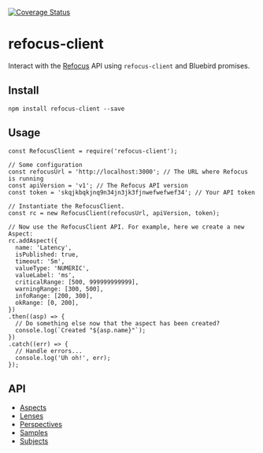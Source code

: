 [![Coverage Status](https://coveralls.io/repos/github/iamigo/refocus-client/badge.svg)](https://coveralls.io/github/iamigo/refocus-client)

# refocus-client

Interact with the [Refocus](https://github.com/salesforce/refocus) API using `refocus-client` and Bluebird promises.

## Install

`npm install refocus-client --save`

## Usage

```
const RefocusClient = require('refocus-client');

// Some configuration
const refocusUrl = 'http://localhost:3000'; // The URL where Refocus is running
const apiVersion = 'v1'; // The Refocus API version
const token = 'skqjkbqkjnq9n34jn3jk3fjnwefwefwef34'; // Your API token

// Instantiate the RefocusClient.
const rc = new RefocusClient(refocusUrl, apiVersion, token);

// Now use the RefocusClient API. For example, here we create a new Aspect:
rc.addAspect({
  name: 'Latency',
  isPublished: true,
  timeout: '5m',
  valueType: 'NUMERIC',
  valueLabel: 'ms',
  criticalRange: [500, 999999999999],
  warningRange: [300, 500],
  infoRange: [200, 300],
  okRange: [0, 200],
})
.then((asp) => {
  // Do something else now that the aspect has been created?
  console.log(`Created "${asp.name}"`);
})
.catch((err) => {
  // Handle errors...
  console.log('Uh oh!', err);
});
```

## API

- [Aspects](docs/api/aspects.md)
- [Lenses](docs/api/lenses.md)
- [Perspectives](docs/api/perspectives.md)
- [Samples](docs/api/samples.md)
- [Subjects](docs/api/subjects.md)
